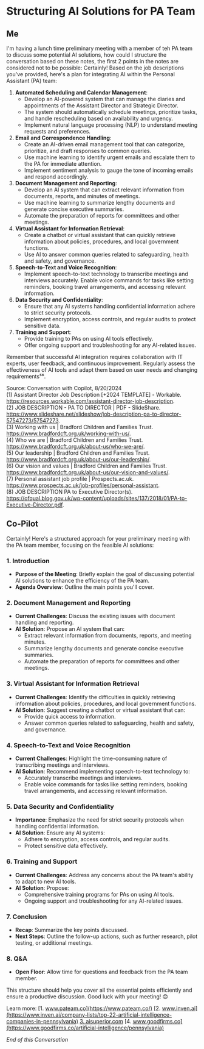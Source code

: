 # Structuring AI Solutions for PA Team  

## Me
I'm having a lunch time preliminary meeting with a member of teh PA team to discuss some potential AI solutions, how could I structure the conversation based on these notes, the first 2 points in the notes are considered not to be possible: Certainly! Based on the job descriptions you've provided, here's a plan for integrating AI within the Personal Assistant (PA) team:  
1. **Automated Scheduling and Calendar Management**:  
   - Develop an AI-powered system that can manage the diaries and appointments of the Assistant Director and Strategic Director.
   - The system should automatically schedule meetings, prioritize tasks, and handle rescheduling based on availability and urgency.
   - Implement natural language processing (NLP) to understand meeting requests and preferences.
2. **Email and Correspondence Handling**:  
   - Create an AI-driven email management tool that can categorize, prioritize, and draft responses to common queries.
   - Use machine learning to identify urgent emails and escalate them to the PA for immediate attention.
   - Implement sentiment analysis to gauge the tone of incoming emails and respond accordingly.
3. **Document Management and Reporting**:  
   - Develop an AI system that can extract relevant information from documents, reports, and minutes of meetings.
   - Use machine learning to summarize lengthy documents and generate concise executive summaries.
   - Automate the preparation of reports for committees and other meetings.  
4. **Virtual Assistant for Information Retrieval**:
   - Create a chatbot or virtual assistant that can quickly retrieve information about policies, procedures, and local government functions.
   - Use AI to answer common queries related to safeguarding, health and safety, and governance.  
5. **Speech-to-Text and Voice Recognition**:
   - Implement speech-to-text technology to transcribe meetings and interviews accurately. 
   Enable voice commands for tasks like setting reminders, booking travel arrangements, and accessing relevant information.
6. **Data Security and Confidentiality**:
   - Ensure that any AI systems handling confidential information adhere to strict security protocols.
   - Implement encryption, access controls, and regular audits to protect sensitive data.
7. **Training and Support**:
   - Provide training to PAs on using AI tools effectively.
   - Offer ongoing support and troubleshooting for any AI-related issues.
  
Remember that successful AI integration requires collaboration with IT experts, user feedback, and continuous improvement. Regularly assess the effectiveness of AI tools and adapt them based on user needs and changing requirements⁵⁶.  

Source: Conversation with Copilot, 8/20/2024  
(1) Assistant Director Job Description [+2024 TEMPLATE] - Workable. https://resources.workable.com/assistant-director-job-description.  
(2) JOB DESCRIPTION - PA TO DIRECTOR | PDF - SlideShare. https://www.slideshare.net/slideshow/job-description-pa-to-director-57547273/57547273.  
(3) Working with us | Bradford Children and Families Trust. https://www.bradfordcft.org.uk/working-with-us/.  
(4) Who we are | Bradford Children and Families Trust. https://www.bradfordcft.org.uk/about-us/who-we-are/.  
(5) Our leadership | Bradford Children and Families Trust. https://www.bradfordcft.org.uk/about-us/our-leadership/.  
(6) Our vision and values | Bradford Children and Families Trust. https://www.bradfordcft.org.uk/about-us/our-vision-and-values/.  
(7) Personal assistant job profile | Prospects.ac.uk. https://www.prospects.ac.uk/job-profiles/personal-assistant.  
(8) JOB DESCRIPTION PA to Executive Director(s). https://ofqual.blog.gov.uk/wp-content/uploads/sites/137/2018/01/PA-to-Executive-Director.pdf.  

## Co-Pilot
[1]: https://www.pateam.co/ ""
[2]: https://www.inven.ai/company-lists/top-22-artificial-intelligence-companies-in-pennsylvania ""
[3]: https://aisuperior.com/ai-consulting-companies-philadelphia/ ""
[4]: https://www.goodfirms.co/artificial-intelligence/pennsylvania ""

Certainly! Here's a structured approach for your preliminary meeting with the PA team member, focusing on the feasible AI solutions:

### 1. **Introduction**
- **Purpose of the Meeting**: Briefly explain the goal of discussing potential AI solutions to enhance the efficiency of the PA team.
- **Agenda Overview**: Outline the main points you'll cover.

### 2. **Document Management and Reporting**
- **Current Challenges**: Discuss the existing issues with document handling and reporting.
- **AI Solution**: Propose an AI system that can:
  - Extract relevant information from documents, reports, and meeting minutes.
  - Summarize lengthy documents and generate concise executive summaries.
  - Automate the preparation of reports for committees and other meetings.

### 3. **Virtual Assistant for Information Retrieval**
- **Current Challenges**: Identify the difficulties in quickly retrieving information about policies, procedures, and local government functions.
- **AI Solution**: Suggest creating a chatbot or virtual assistant that can:
  - Provide quick access to information.
  - Answer common queries related to safeguarding, health and safety, and governance.

### 4. **Speech-to-Text and Voice Recognition**
- **Current Challenges**: Highlight the time-consuming nature of transcribing meetings and interviews.
- **AI Solution**: Recommend implementing speech-to-text technology to:
  - Accurately transcribe meetings and interviews.
  - Enable voice commands for tasks like setting reminders, booking travel arrangements, and accessing relevant information.

### 5. **Data Security and Confidentiality**
- **Importance**: Emphasize the need for strict security protocols when handling confidential information.
- **AI Solution**: Ensure any AI systems:
  - Adhere to encryption, access controls, and regular audits.
  - Protect sensitive data effectively.

### 6. **Training and Support**
- **Current Challenges**: Address any concerns about the PA team's ability to adapt to new AI tools.
- **AI Solution**: Propose:
  - Comprehensive training programs for PAs on using AI tools.
  - Ongoing support and troubleshooting for any AI-related issues.

### 7. **Conclusion**
- **Recap**: Summarize the key points discussed.
- **Next Steps**: Outline the follow-up actions, such as further research, pilot testing, or additional meetings.

### 8. **Q&A**
- **Open Floor**: Allow time for questions and feedback from the PA team member.

This structure should help you cover all the essential points efficiently and ensure a productive discussion. Good luck with your meeting! 😊

Learn more: [1. www.pateam.co](https://www.pateam.co/) 
[2. www.inven.ai](https://www.inven.ai/company-lists/top-22-artificial-intelligence-companies-in-pennsylvania) 
[3. aisuperior.com](https://aisuperior.com/ai-consulting-companies-philadelphia/) 
[4. www.goodfirms.co](https://www.goodfirms.co/artificial-intelligence/pennsylvania)  

*End of this Conversation*
